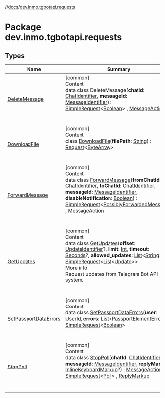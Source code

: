 //[docs](../../index.md)/[dev.inmo.tgbotapi.requests](index.md)



# Package dev.inmo.tgbotapi.requests  


## Types  
  
|  Name |  Summary | 
|---|---|
| <a name="dev.inmo.tgbotapi.requests/DeleteMessage///PointingToDeclaration/"></a>[DeleteMessage](-delete-message/index.md)| <a name="dev.inmo.tgbotapi.requests/DeleteMessage///PointingToDeclaration/"></a>[common]  <br>Content  <br>data class [DeleteMessage](-delete-message/index.md)(**chatId**: [ChatIdentifier](../dev.inmo.tgbotapi.types/-chat-identifier/index.md), **messageId**: [MessageIdentifier](../dev.inmo.tgbotapi.types/index.md#%5Bdev.inmo.tgbotapi.types%2FMessageIdentifier%2F%2F%2FPointingToDeclaration%2F%5D%2FClasslikes%2F625018081)) : [SimpleRequest](../dev.inmo.tgbotapi.requests.abstracts/-simple-request/index.md)<[Boolean](https://kotlinlang.org/api/latest/jvm/stdlib/kotlin/-boolean/index.html)> , [MessageAction](../dev.inmo.tgbotapi.CommonAbstracts.types/-message-action/index.md)  <br><br><br>|
| <a name="dev.inmo.tgbotapi.requests/DownloadFile///PointingToDeclaration/"></a>[DownloadFile](-download-file/index.md)| <a name="dev.inmo.tgbotapi.requests/DownloadFile///PointingToDeclaration/"></a>[common]  <br>Content  <br>class [DownloadFile](-download-file/index.md)(**filePath**: [String](https://kotlinlang.org/api/latest/jvm/stdlib/kotlin/-string/index.html)) : [Request](../dev.inmo.tgbotapi.requests.abstracts/-request/index.md)<[ByteArray](https://kotlinlang.org/api/latest/jvm/stdlib/kotlin/-byte-array/index.html)>   <br><br><br>|
| <a name="dev.inmo.tgbotapi.requests/ForwardMessage///PointingToDeclaration/"></a>[ForwardMessage](-forward-message/index.md)| <a name="dev.inmo.tgbotapi.requests/ForwardMessage///PointingToDeclaration/"></a>[common]  <br>Content  <br>data class [ForwardMessage](-forward-message/index.md)(**fromChatId**: [ChatIdentifier](../dev.inmo.tgbotapi.types/-chat-identifier/index.md), **toChatId**: [ChatIdentifier](../dev.inmo.tgbotapi.types/-chat-identifier/index.md), **messageId**: [MessageIdentifier](../dev.inmo.tgbotapi.types/index.md#%5Bdev.inmo.tgbotapi.types%2FMessageIdentifier%2F%2F%2FPointingToDeclaration%2F%5D%2FClasslikes%2F625018081), **disableNotification**: [Boolean](https://kotlinlang.org/api/latest/jvm/stdlib/kotlin/-boolean/index.html)) : [SimpleRequest](../dev.inmo.tgbotapi.requests.abstracts/-simple-request/index.md)<[PossiblyForwardedMessage](../dev.inmo.tgbotapi.types.message.abstracts/-possibly-forwarded-message/index.md)> , [MessageAction](../dev.inmo.tgbotapi.CommonAbstracts.types/-message-action/index.md)  <br><br><br>|
| <a name="dev.inmo.tgbotapi.requests/GetUpdates///PointingToDeclaration/"></a>[GetUpdates](-get-updates/index.md)| <a name="dev.inmo.tgbotapi.requests/GetUpdates///PointingToDeclaration/"></a>[common]  <br>Content  <br>data class [GetUpdates](-get-updates/index.md)(**offset**: [UpdateIdentifier](../dev.inmo.tgbotapi.types/index.md#%5Bdev.inmo.tgbotapi.types%2FUpdateIdentifier%2F%2F%2FPointingToDeclaration%2F%5D%2FClasslikes%2F625018081)?, **limit**: [Int](https://kotlinlang.org/api/latest/jvm/stdlib/kotlin/-int/index.html), **timeout**: [Seconds](../dev.inmo.tgbotapi.types/index.md#%5Bdev.inmo.tgbotapi.types%2FSeconds%2F%2F%2FPointingToDeclaration%2F%5D%2FClasslikes%2F625018081)?, **allowed_updates**: [List](https://kotlinlang.org/api/latest/jvm/stdlib/kotlin.collections/-list/index.html)<[String](https://kotlinlang.org/api/latest/jvm/stdlib/kotlin/-string/index.html)>?) : [SimpleRequest](../dev.inmo.tgbotapi.requests.abstracts/-simple-request/index.md)<[List](https://kotlinlang.org/api/latest/jvm/stdlib/kotlin.collections/-list/index.html)<[Update](../dev.inmo.tgbotapi.types.update.abstracts/-update/index.md)>>   <br>More info  <br>Request updates from Telegram Bot API system.  <br><br><br>|
| <a name="dev.inmo.tgbotapi.requests/SetPassportDataErrors///PointingToDeclaration/"></a>[SetPassportDataErrors](-set-passport-data-errors/index.md)| <a name="dev.inmo.tgbotapi.requests/SetPassportDataErrors///PointingToDeclaration/"></a>[common]  <br>Content  <br>data class [SetPassportDataErrors](-set-passport-data-errors/index.md)(**user**: [UserId](../dev.inmo.tgbotapi.types/index.md#%5Bdev.inmo.tgbotapi.types%2FUserId%2F%2F%2FPointingToDeclaration%2F%5D%2FClasslikes%2F625018081), **errors**: [List](https://kotlinlang.org/api/latest/jvm/stdlib/kotlin.collections/-list/index.html)<[PassportElementError](../dev.inmo.tgbotapi.types.passport/-passport-element-error/index.md)>) : [SimpleRequest](../dev.inmo.tgbotapi.requests.abstracts/-simple-request/index.md)<[Boolean](https://kotlinlang.org/api/latest/jvm/stdlib/kotlin/-boolean/index.html)>   <br><br><br>|
| <a name="dev.inmo.tgbotapi.requests/StopPoll///PointingToDeclaration/"></a>[StopPoll](-stop-poll/index.md)| <a name="dev.inmo.tgbotapi.requests/StopPoll///PointingToDeclaration/"></a>[common]  <br>Content  <br>data class [StopPoll](-stop-poll/index.md)(**chatId**: [ChatIdentifier](../dev.inmo.tgbotapi.types/-chat-identifier/index.md), **messageId**: [MessageIdentifier](../dev.inmo.tgbotapi.types/index.md#%5Bdev.inmo.tgbotapi.types%2FMessageIdentifier%2F%2F%2FPointingToDeclaration%2F%5D%2FClasslikes%2F625018081), **replyMarkup**: [InlineKeyboardMarkup](../dev.inmo.tgbotapi.types.buttons/-inline-keyboard-markup/index.md)?) : [MessageAction](../dev.inmo.tgbotapi.CommonAbstracts.types/-message-action/index.md), [SimpleRequest](../dev.inmo.tgbotapi.requests.abstracts/-simple-request/index.md)<[Poll](../dev.inmo.tgbotapi.types.polls/-poll/index.md)> , [ReplyMarkup](../dev.inmo.tgbotapi.CommonAbstracts.types/-reply-markup/index.md)  <br><br><br>|

